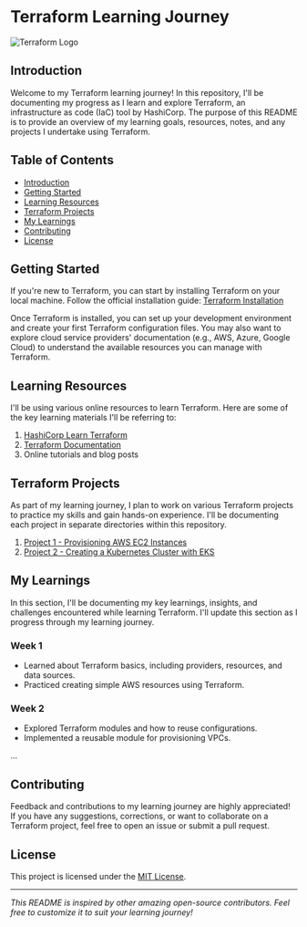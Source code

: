# Terraform Learning Journey

![Terraform Logo](https://www.terraform.io/assets/images/logo-hashicorp-3f10732f.svg)

## Introduction

Welcome to my Terraform learning journey! In this repository, I'll be documenting my progress as I learn and explore Terraform, an infrastructure as code (IaC) tool by HashiCorp. The purpose of this README is to provide an overview of my learning goals, resources, notes, and any projects I undertake using Terraform.

## Table of Contents

- [Introduction](#introduction)
- [Getting Started](#getting-started)
- [Learning Resources](#learning-resources)
- [Terraform Projects](#terraform-projects)
- [My Learnings](#my-learnings)
- [Contributing](#contributing)
- [License](#license)

## Getting Started

If you're new to Terraform, you can start by installing Terraform on your local machine. Follow the official installation guide: [Terraform Installation](https://learn.hashicorp.com/tutorials/terraform/install-cli)

Once Terraform is installed, you can set up your development environment and create your first Terraform configuration files. You may also want to explore cloud service providers' documentation (e.g., AWS, Azure, Google Cloud) to understand the available resources you can manage with Terraform.

## Learning Resources

I'll be using various online resources to learn Terraform. Here are some of the key learning materials I'll be referring to:

1. [HashiCorp Learn Terraform](https://learn.hashicorp.com/collections/terraform)
2. [Terraform Documentation](https://www.terraform.io/docs/index.html)
3. Online tutorials and blog posts

## Terraform Projects

As part of my learning journey, I plan to work on various Terraform projects to practice my skills and gain hands-on experience. I'll be documenting each project in separate directories within this repository.

1. [Project 1 - Provisioning AWS EC2 Instances](/projects/project1)
2. [Project 2 - Creating a Kubernetes Cluster with EKS](/projects/project2)

## My Learnings

In this section, I'll be documenting my key learnings, insights, and challenges encountered while learning Terraform. I'll update this section as I progress through my learning journey.

### Week 1

- Learned about Terraform basics, including providers, resources, and data sources.
- Practiced creating simple AWS resources using Terraform.

### Week 2

- Explored Terraform modules and how to reuse configurations.
- Implemented a reusable module for provisioning VPCs.

...

## Contributing

Feedback and contributions to my learning journey are highly appreciated! If you have any suggestions, corrections, or want to collaborate on a Terraform project, feel free to open an issue or submit a pull request.

## License

This project is licensed under the [MIT License](LICENSE).

---
_This README is inspired by other amazing open-source contributors. Feel free to customize it to suit your learning journey!_

